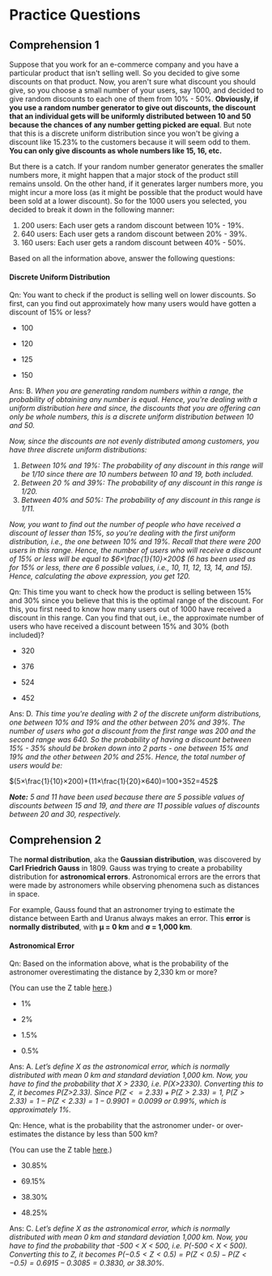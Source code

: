 # Practice Questions

## Comprehension 1

Suppose that you work for an e-commerce company and you have a particular product that isn't selling well. So you decided to give some discounts on that product. Now, you aren't sure what discount you should give, so you choose a small number of your users, say 1000, and decided to give random discounts to each one of them from 10% - 50%. **Obviously, if you use a random number generator to give out discounts, the discount that an individual gets will be uniformly distributed between 10 and 50 because the chances of any number getting picked are equal**. But note that this is a discrete uniform distribution since you won't be giving a discount like 15.23% to the customers because it will seem odd to them. **You can only give discounts as whole numbers like 15, 16, etc.**

But there is a catch. If your random number generator generates the smaller numbers more, it might happen that a major stock of the product still remains unsold. On the other hand, if it generates larger numbers more, you might incur a more loss (as it might be possible that the product would have been sold at a lower discount). So for the 1000 users you selected, you decided to break it down in the following manner:

1. 200 users: Each user gets a random discount between 10% - 19%.
2. 640 users: Each user gets a random discount between 20% - 39%.
3. 160 users: Each user gets a random discount between 40% - 50%.

Based on all the information above, answer the following questions:

#### Discrete Uniform Distribution

Qn: You want to check if the product is selling well on lower discounts. So first, can you find out approximately how many users would have gotten a discount of 15% or less?

- 100

- 120

- 125

- 150

Ans: B. *When you are generating random numbers within a range, the probability of obtaining any number is equal. Hence, you're dealing with a uniform distribution here and since, the discounts that you are offering can only be whole numbers, this is a discrete uniform distribution between 10 and 50.*

*Now, since the discounts are not evenly distributed among customers, you have three discrete uniform distributions:*

1. *Between 10% and 19%: The probability of any discount in this range will be 1/10 since there are 10 numbers between 10 and 19, both included.*
2. *Between 20 % and 39%: The probability of any discount in this range is 1/20.*
3. *Between 40% and 50%: The probability of any discount in this range is 1/11.*

*Now, you want to find out the number of people who have received a discount of lesser than 15%, so you're dealing with the first uniform distribution, i.e., the one between 10% and 19%. Recall that there were 200 users in this range. Hence, the number of users who will receive a discount of 15% or less will be equal to $6×\frac{1}{10}×200$ (6 has been used as for 15% or less, there are 6 possible values, i.e., 10, 11, 12, 13, 14, and 15). Hence, calculating the above expression, you get 120.*

Qn: This time you want to check how the product is selling between 15% and 30% since you believe that this is the optimal range of the discount. For this, you first need to know how many users out of 1000 have received a discount in this range. Can you find that out, i.e., the approximate number of users who have received a discount between 15% and 30% (both included)?

- 320

- 376

- 524

- 452

Ans: D. *This time you're dealing with 2 of the discrete uniform distributions, one between 10% and 19% and the other between 20% and 39%. The number of users who got a discount from the first range was 200 and the second range was 640. So the probability of having a discount between 15% - 35% should be broken down into 2 parts - one between 15% and 19% and the other between 20% and 25%. Hence, the total number of users would be:*

$(5×\frac{1}{10}×200)+(11×\frac{1}{20}×640)=100+352=452$

_**Note:**  5 and 11 have been used because there are 5 possible values of discounts between 15 and 19, and there are 11 possible values of discounts between 20 and 30, respectively._

## Comprehension 2

The **normal distribution**, aka the **Gaussian distribution**, was discovered by **Carl Friedrich Gauss** in 1809. Gauss was trying to create a probability distribution for **astronomical errors**. Astronomical errors are the errors that were made by astronomers while observing phenomena such as distances in space.

For example, Gauss found that an astronomer trying to estimate the distance between Earth and Uranus always makes an error. This **error** is **normally distributed**, with **µ = 0 km** and **σ = 1,000 km**.

#### Astronomical Error

Qn: Based on the information above, what is the probability of the astronomer overestimating the distance by 2,330 km or more?

(You can use the Z table [here](http://www.z-table.com/).)

- 1%

- 2%

- 1.5%

- 0.5%

Ans: A. *Let’s define X as the astronomical error, which is normally distributed with mean 0 km and standard deviation 1,000 km. Now, you have to find the probability that X > 2330, i.e. P(X>2330). Converting this to Z, it becomes P(Z>2.33). Since $P(Z<=2.33) + P(Z>2.33) = 1$, $P(Z>2.33) = 1 - P(Z<2.33) = 1 - 0.9901 = 0.0099$ or 0.99%, which is approximately 1%.*

Qn: Hence, what is the probability that the astronomer under- or over-estimates the distance by less than 500 km?

(You can use the Z table [here](http://www.z-table.com/).)

- 30.85%

- 69.15%

- 38.30%

- 48.25%

Ans: C. *Let’s define X as the astronomical error, which is normally distributed with mean 0 km and standard deviation 1,000 km. Now, you have to find the probability that -500 < X < 500, i.e. P(-500 < X < 500). Converting this to Z, it becomes $P(-0.5 < Z < 0.5) = P(Z < 0.5) - P(Z < -0.5) = 0.6915 - 0.3085 = 0.3830$, or 38.30%.*
